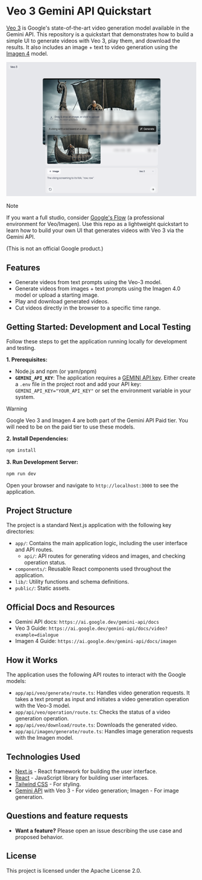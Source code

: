 # Veo 3 Gemini API Quickstart

[Veo 3](https://ai.google.dev/gemini-api/docs/video) is Google's state-of-the-art video generation model available in the Gemini API. This repository is a quickstart that demonstrates how to build a simple UI to generate videos with Veo 3, play them, and download the results. It also includes an image + text to video generation using the [Imagen 4](https://ai.google.dev/gemini-api/docs/imagen) model.

![Example](./public/example.png)

> [!NOTE]  
> If you want a full studio, consider [Google's Flow](https://labs.google/fx/tools/flow) (a professional environment for Veo/Imagen). Use this repo as a lightweight quickstart to learn how to build your own UI that generates videos with Veo 3 via the Gemini API.

(This is not an official Google product.)

## Features

-   Generate videos from text prompts using the Veo-3 model.
-   Generate videos from images + text prompts using the Imagen 4.0 model or upload a starting image.
-   Play and download generated videos.
-   Cut videos directly in the browser to a specific time range.

## Getting Started: Development and Local Testing

Follow these steps to get the application running locally for development and testing.

**1. Prerequisites:**

-   Node.js and npm (or yarn/pnpm)
-   **`GEMINI_API_KEY`**: The application requires a [GEMINI API key](https://aistudio.google.com/app/apikey). Either create a `.env` file in the project root and add your API key: `GEMINI_API_KEY="YOUR_API_KEY"` or set the environment variable in your system.

> [!WARNING]  
> Google Veo 3 and Imagen 4 are both part of the Gemini API Paid tier. You will need to be on the paid tier to use these models.

**2. Install Dependencies:**

```bash
npm install
```

**3. Run Development Server:**

```bash
npm run dev
```

Open your browser and navigate to `http://localhost:3000` to see the application.

## Project Structure

The project is a standard Next.js application with the following key directories:

-   `app/`: Contains the main application logic, including the user interface and API routes.
    -   `api/`: API routes for generating videos and images, and checking operation status.
-   `components/`: Reusable React components used throughout the application.
-   `lib/`: Utility functions and schema definitions.
-   `public/`: Static assets.

## Official Docs and Resources

-   Gemini API docs: `https://ai.google.dev/gemini-api/docs`
-   Veo 3 Guide: `https://ai.google.dev/gemini-api/docs/video?example=dialogue`
-   Imagen 4 Guide: `https://ai.google.dev/gemini-api/docs/imagen`

## How it Works

The application uses the following API routes to interact with the Google models:

-   `app/api/veo/generate/route.ts`:  Handles video generation requests. It takes a text prompt as input and initiates a video generation operation with the Veo-3 model.
-   `app/api/veo/operation/route.ts`: Checks the status of a video generation operation.
-   `app/api/veo/download/route.ts`:  Downloads the generated video.
-   `app/api/imagen/generate/route.ts`: Handles image generation requests with the Imagen model.

## Technologies Used

-   [Next.js](https://nextjs.org/) - React framework for building the user interface.
-   [React](https://reactjs.org/) - JavaScript library for building user interfaces.
-   [Tailwind CSS](https://tailwindcss.com/) - For styling.
-   [Gemini API](https://ai.google.dev/gemini-api/docs) with Veo 3 - For video generation; Imagen - For image generation.

## Questions and feature requests

-   **Want a feature?** Please open an issue describing the use case and proposed behavior.

## License

This project is licensed under the Apache License 2.0.
